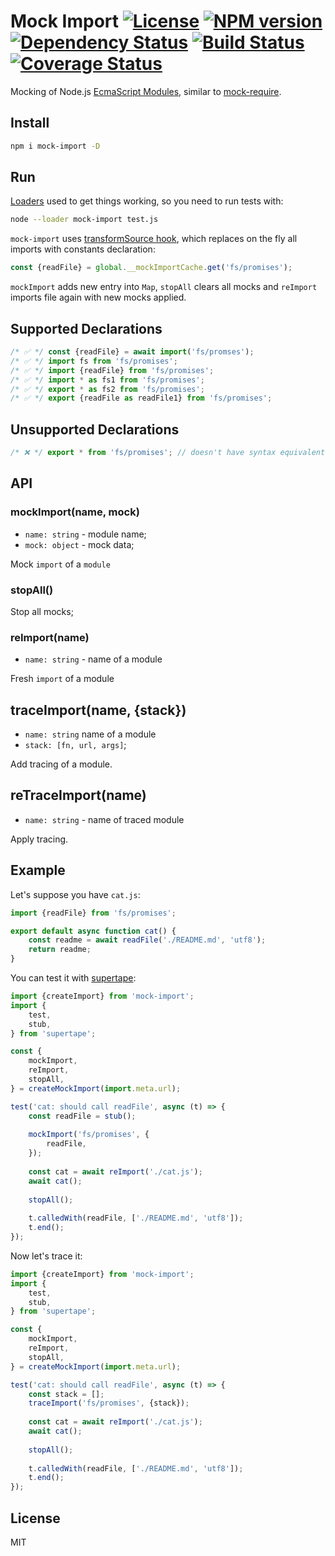 # Mock Import [![License][LicenseIMGURL]][LicenseURL] [![NPM version][NPMIMGURL]][NPMURL] [![Dependency Status][DependencyStatusIMGURL]][DependencyStatusURL] [![Build Status][BuildStatusIMGURL]][BuildStatusURL] [![Coverage Status][CoverageIMGURL]][CoverageURL]

[NPMIMGURL]: https://img.shields.io/npm/v/mock-import.svg?style=flat
[DependencyStatusIMGURL]: https://img.shields.io/david/coderaiser/mock-import.svg?style=flat
[BuildStatusURL]: https://github.com/coderaiser/mock-import/actions?query=workflow%3A%22Node+CI%22 "Build Status"
[BuildStatusIMGURL]: https://github.com/coderaiser/mock-import/workflows/Node%20CI/badge.svg
[LicenseIMGURL]: https://img.shields.io/badge/license-MIT-317BF9.svg?style=flat
[NPMURL]: https://npmjs.org/package/mock-import "npm"
[DependencyStatusURL]: https://david-dm.org/coderaiser/mock-import "Dependency Status"
[LicenseURL]: https://tldrlegal.com/license/mit-license "MIT License"
[CoverageURL]: https://coveralls.io/github/coderaiser/mock-import?branch=master
[CoverageIMGURL]: https://coveralls.io/repos/coderaiser/mock-import/badge.svg?branch=master&service=github

Mocking of Node.js [EcmaScript Modules](https://nodejs.org/api/esm.html#esm_modules_ecmascript_modules), similar to [mock-require](https://github.com/boblauer/mock-require).

## Install

```sh
npm i mock-import -D
```

## Run

[Loaders](https://nodejs.org/api/esm.html#esm_loaders) used to get things working, so you need to run tests with:

```sh
node --loader mock-import test.js
```

`mock-import` uses [transformSource hook](https://nodejs.org/api/esm.html#esm_transformsource_source_context_defaulttransformsource), which replaces on the fly all imports with constants declaration:

```js
const {readFile} = global.__mockImportCache.get('fs/promises');
```

`mockImport` adds new entry into `Map`, `stopAll` clears all mocks and `reImport` imports file again with new mocks applied.

## Supported Declarations
 
```js
/* ✅ */ const {readFile} = await import('fs/promses');
/* ✅ */ import fs from 'fs/promises';
/* ✅ */ import {readFile} from 'fs/promises';
/* ✅ */ import * as fs1 from 'fs/promises';
/* ✅ */ export * as fs2 from 'fs/promises';
/* ✅ */ export {readFile as readFile1} from 'fs/promises';
```

## Unsupported Declarations

```js
/* ❌ */ export * from 'fs/promises'; // doesn't have syntax equivalent
```

## API

### mockImport(name, mock)

- `name: string` - module name;
- `mock: object` -  mock data;

Mock `import` of a `module`

### stopAll()

Stop all mocks;

### reImport(name)

- `name: string` - name of a module

Fresh `import` of a module

## traceImport(name, {stack})

- `name: string` name of a module
- `stack: [fn, url, args]`;

Add tracing of a module.

## reTraceImport(name)

- `name: string` - name of traced module

Apply tracing.

## Example

Let's suppose you have `cat.js`:

```js
import {readFile} from 'fs/promises';

export default async function cat() {
    const readme = await readFile('./README.md', 'utf8');
    return readme;
}
```

You can test it with [supertape](https://github.com/coderaiser/supertape):

```js
import {createImport} from 'mock-import';
import {
    test,
    stub,
} from 'supertape';

const {
    mockImport,
    reImport,
    stopAll,
} = createMockImport(import.meta.url);

test('cat: should call readFile', async (t) => {
    const readFile = stub();
    
    mockImport('fs/promises', {
        readFile,
    });
    
    const cat = await reImport('./cat.js');
    await cat();
    
    stopAll();
    
    t.calledWith(readFile, ['./README.md', 'utf8']);
    t.end();
});
```

Now let's trace it:

```js
import {createImport} from 'mock-import';
import {
    test,
    stub,
} from 'supertape';

const {
    mockImport,
    reImport,
    stopAll,
} = createMockImport(import.meta.url);

test('cat: should call readFile', async (t) => {
    const stack = [];
    traceImport('fs/promises', {stack});
    
    const cat = await reImport('./cat.js');
    await cat();
    
    stopAll();
    
    t.calledWith(readFile, ['./README.md', 'utf8']);
    t.end();
});
```

## License

MIT
